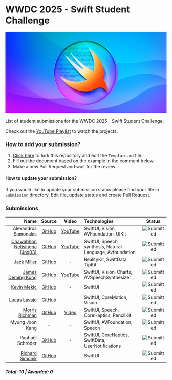 # WWDC 2025 - Swift Student Challenge
![WWDC2025 Logo](logo.png)

List of student submissions for the WWDC 2025 - Swift Student Challenge.

Check out the [YouTube Playlist](https://www.youtube.com/playlist?list=PLqd2SyUtGMSTu0Nel_74DvIQXxBfaLPu9) to watch the projects.

### How to add your submission?
1. [Click here](https://github.com/wwdc/2025/edit/main/Template.md) to fork this repository and edit the `Template.md` file.
2. Fill out the document based on the example in the comment below.
3. Make a new Pull Request and wait for the review.

#### How to update your submission?
If you would like to update your submission status please find your file in `Submission` directory. Edit file, update status and create Pull Request.

### Submissions

| Name | Source |    Video    | Technologies | Status |
|-----:|:------:|:-----------:|:-------------|:------:|
|Alexandros Samonakis|[GitHub](https://github.com/AloneAlexandros/SSC2025)|[YouTube](https://youtu.be/qnYDLUdTiG8)|SwiftUI, Vision, AVFoundation, UIKit|![Submitted](https://img.shields.io/badge/submitted-slategrey?style=for-the-badge)|
|[Chawabhon Netisingha (Jnx03)](https://www.jnx03.xyz/)|[GitHub](https://github.com/JNX03/Syntaxia)|[YouTube](https://youtu.be/zJ4cAt7An84)|SwiftUI, Speech synthesis, Natural Language, Avfoundation |![Submitted](https://img.shields.io/badge/submitted-slategrey?style=for-the-badge)|
|[Jack Miller](https://jackmiller.dev)|[GitHub](https://github.com/millerswiftdev/AquaQuest)|-|RealityKit, SwiftData, TipKit|![Submitted](https://img.shields.io/badge/submitted-slategrey?style=for-the-badge)|
|[James Deming Kong](https://jameskong098.github.io/)|[GitHub](https://github.com/jameskong098/home-gym)|[YouTube](https://www.youtube.com/watch?v=rw4rHrYH1G0)|SwiftUI, Vision, Charts, AVSpeechSynthesizer|![Submitted](https://img.shields.io/badge/submitted-slategrey?style=for-the-badge)|
|[Kevin Mekic](https://www.linkedin.com/in/kevin-mekic-b5833b170/)|[GitHub](https://github.com/kevinmekic/wwdc2025)|-|SwiftUI|![Submitted](https://img.shields.io/badge/submitted-slategrey?style=for-the-badge)|
|[Lucas Lavajo](https://tryon-lab.fr)|[GitHub](https://github.com/tryon-dev/wwdc2025)|-|SwiftUI, CoreMotion, Vision|![Submitted](https://img.shields.io/badge/submitted-slategrey?style=for-the-badge)|
|[Morris Richman](https://mcrich23.com)|[GitHub](https://github.com/Mcrich23/Anchor)|[Video](https://github.com/user-attachments/assets/beb6a3f1-38db-4475-8765-00a0d28a4164)|SwiftUI, Speech, CoreHaptics, PencilKit|![Submitted](https://img.shields.io/badge/submitted-slategrey?style=for-the-badge)|
|Myung Joon Kang|-|-|SwiftUI, AVFoundation, Speech|![Submitted](https://img.shields.io/badge/submitted-slategrey?style=for-the-badge)|
|Raphaël Schröder|[GitHub](https://github.com/raphckrman/WWDC-SSC)|-|SwiftUI, CoreHaptics, SwiftData, UserNotifications|![Submitted](https://img.shields.io/badge/submitted-slategrey?style=for-the-badge)|
|[Richard Simonik](https://linkedin.com/in/richard-%C5%A1imon%C3%ADk-6603712a2)|[GitHub](https://github.com/risasim/CPRHelperv2)|-|SwiftUI|![Submitted](https://img.shields.io/badge/submitted-slategrey?style=for-the-badge)|

##### Total: 10 | Awarded: 0
